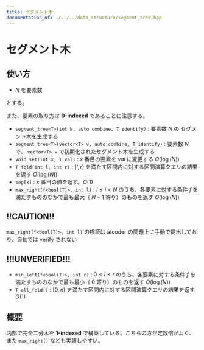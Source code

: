 ```yaml
---
title: セグメント木
documentation_of: ./../../data_structure/segment_tree.hpp
---
```


# セグメント木

## 使い方

- $N$ を要素数

とする。

また、要素の取り方は **0-indexed** であることに注意する。

- ``segment_tree<T>(int N, auto combine, T identify)`` : 要素数 $N$ の セグメント木を生成する
- ``segment_tree<T>(vector<T> v, auto combine, T identify)`` : 要素数 $N$ で、 ``vector<T> v`` で初期化されたセグメント木を生成する
- ``void set(int x, T val)`` : $x$ 番目の要素を $val$ に変更する  $O(\log(N))$
- ``T fold(int l, int r)`` : $[l, r)$ を満たす区間内に対する区間演算クエリの結果を返す $O(\log(N))$
- ``seg[x]`` : $x$ 番目の値を返す。$O(1)$
- ``max_right(f<bool(T)>, int l)`` : $l \leq i < N$ のうち、各要素に対する条件 $f$ を満たすもののなかで最も最大（ $N-1$ 寄り）のものを返す $O(\log(N))$

## !!CAUTION!!

``max_right(f<bool(T)>, int l)`` の検証は atcoder の問題上に手動で提出しており、自動では verify されない

## !!!UNVERIFIED!!!

- ``min_left(f<bool(T)>, int r)`` : $0 \leq i \leq r$ のうち、各要素に対する条件 $f$ を満たすもののなかで最も最小（ $0$ 寄り）のものを返す $O(\log(N))$
- ``T all_fold()`` : $[0, n)$ を満たす区間内に対する区間演算クエリの結果を返す $O(1)$


## 概要

内部で完全二分木を **1-indexed** で構築している。こちらの方が定数倍がよく、また ``max_right()`` なども実装しやすい。
